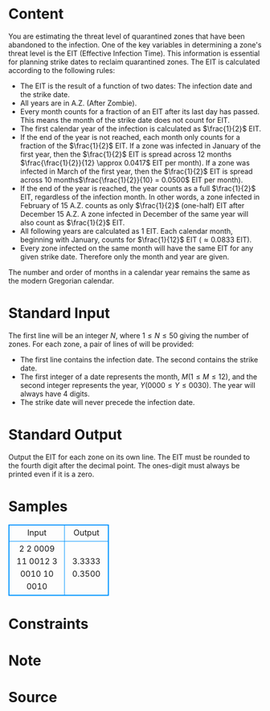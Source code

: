 
# Content

You are estimating the threat level of quarantined zones that have been abandoned to the infection. One of the key variables in determining a zone's threat level is the EIT (Effective Infection Time). This information is essential for planning strike dates to reclaim quarantined zones. The EIT is calculated according to the following rules:

* The EIT is the result of a function of two dates: The infection date and the strike date.
* All years are in A.Z. (After Zombie).
* Every month counts for a fraction of an EIT after its last day has passed. This means the month of the strike date does not count for EIT.
* The first calendar year of the infection is calculated as $\frac{1}{2}$ EIT. 
 * If the end of the year is not reached, each month only counts for a fraction of the $\frac{1}{2}$ EIT. If a zone was infected in January of the first year, then the $\frac{1}{2}$ EIT is spread across $12$ months $\frac{\frac{1}{2}}{12} \approx 0.0417$ EIT per month). If a zone was infected in March of the first year, then the $\frac{1}{2}$ EIT is spread across $10$ months$\frac{\frac{1}{2}}{10} = 0.0500$ EIT per month).
 * If the end of the year is reached, the year counts as a full $\frac{1}{2}$ EIT, regardless of the infection month. In other words, a zone infected in February of $15$ A.Z. counts as only $\frac{1}{2}$ (one-half) EIT after December $15$ A.Z. A zone infected in December of the same year will also count as $\frac{1}{2}$ EIT.
* All following years are calculated as $1$ EIT. Each calendar month, beginning with January, counts for $\frac{1}{12}$ EIT ($\approx 0.0833$ EIT).
* Every zone infected on the same month will have the same EIT for any given strike date. Therefore only the month and year are given.

The number and order of months in a calendar year remains the same as the modern Gregorian calendar.

# Standard Input

The first line will be an integer $N$, where $1 \leq N \leq 50$ giving the number of zones. For each zone, a pair of lines of will be provided:
* The first line contains the infection date. The second contains the strike date.
* The first integer of a date represents the month, $M (1 \leq M \leq 12)$, and the second integer represents the year, $Y (0000 \leq Y \leq 0030)$. The year will always have $4$ digits.
* The strike date will never precede the infection date.

# Standard Output

Output the EIT for each zone on its own line. The EIT must be rounded to the fourth digit after the decimal point. The ones-digit must always be printed even if it is a zero.

# Samples

<style>
        table,table tr th, table tr td { border:1px solid #0094ff; }
        table { width: 200px; min-height: 25px; line-height: 25px; text-align: center; border-collapse: collapse;}   
    </style>
<table>
	<tr>
		<td>Input</td>
		<td>Output</td>
	</tr>
<tr><td>2
2 0009
11 0012
3 0010
10 0010</td><td>3.3333
0.3500</td></tr></table>


# Constraints



# Note



# Source


